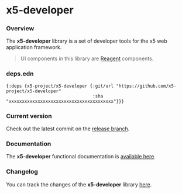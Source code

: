 
# x5-developer

### Overview

The <strong>x5-developer</strong> library is a set of developer tools for the x5 web application framework.

> UI components in this library are [Reagent](https://github.com/reagent-project/reagent) components.

### deps.edn

```
{:deps {x5-project/x5-developer {:git/url "https://github.com/x5-project/x5-developer"
                                 :sha     "xxxxxxxxxxxxxxxxxxxxxxxxxxxxxxxxxxxxxxxx"}}}
```

### Current version

Check out the latest commit on the [release branch](https://github.com/x5-project/x5-developer/tree/release).

### Documentation

The <strong>x5-developer</strong> functional documentation is [available here](https://x5-project.github.io/x5-developer).

### Changelog

You can track the changes of the <strong>x5-developer</strong> library [here](CHANGES.md).
